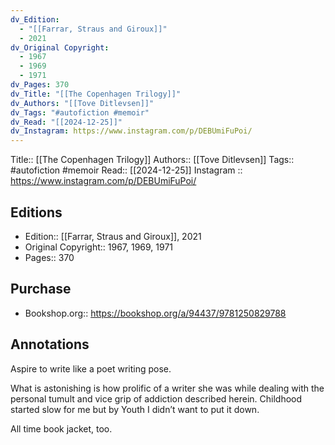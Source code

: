 ```yaml
---
dv_Edition:
  - "[[Farrar, Straus and Giroux]]"
  - 2021
dv_Original Copyright:
  - 1967
  - 1969
  - 1971
dv_Pages: 370
dv_Title: "[[The Copenhagen Trilogy]]"
dv_Authors: "[[Tove Ditlevsen]]"
dv_Tags: "#autofiction #memoir"
dv_Read: "[[2024-12-25]]"
dv_Instagram: https://www.instagram.com/p/DEBUmiFuPoi/
---
```

Title:: [[The Copenhagen Trilogy]]
Authors:: [[Tove Ditlevsen]]
Tags:: #autofiction #memoir 
Read:: [[2024-12-25]]
Instagram :: https://www.instagram.com/p/DEBUmiFuPoi/
## Editions
- Edition:: [[Farrar, Straus and Giroux]], 2021 
- Original Copyright:: 1967, 1969, 1971
- Pages:: 370

## Purchase
* Bookshop.org:: https://bookshop.org/a/94437/9781250829788
## Annotations

Aspire to write like a poet writing pose.   
  
What is astonishing is how prolific of a writer she was while dealing with the personal tumult and vice grip of addiction described herein. Childhood started slow for me but by Youth I didn’t want to put it down.   
  
All time book jacket, too.